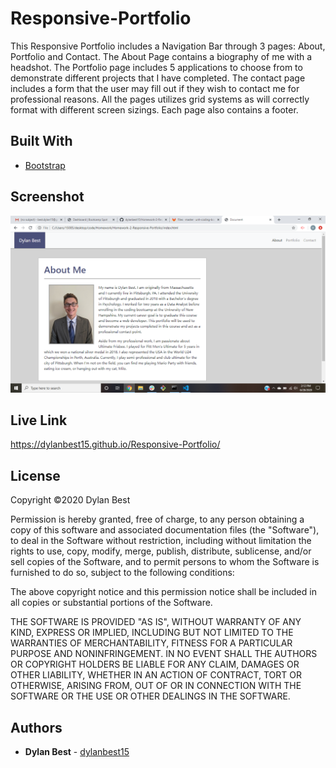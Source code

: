 # Responsive-Portfolio
This Responsive Portfolio includes a Navigation Bar through 3 pages: About, Portfolio and Contact. The About Page contains a biography of me with a headshot. The Portfolio page includes 5 applications to choose from to demonstrate different projects that I have completed. The contact page includes a form that the user may fill out if they wish to contact me for professional reasons. All the pages utilizes grid systems as will correctly format with different screen sizings. Each page also contains a footer.

## Built With
- <a href="https://getbootstrap.com/">Bootstrap</a>

## Screenshot
![Responsive Portfolio](screenshot-hw2.png)

## Live Link
https://dylanbest15.github.io/Responsive-Portfolio/

## License
Copyright ©2020 Dylan Best

Permission is hereby granted, free of charge, to any person obtaining a copy of this software and associated documentation files (the "Software"), to deal in the Software without restriction, including without limitation the rights to use, copy, modify, merge, publish, distribute, sublicense, and/or sell copies of the Software, and to permit persons to whom the Software is furnished to do so, subject to the following conditions:

The above copyright notice and this permission notice shall be included in all copies or substantial portions of the Software.

THE SOFTWARE IS PROVIDED "AS IS", WITHOUT WARRANTY OF ANY KIND, EXPRESS OR IMPLIED, INCLUDING BUT NOT LIMITED TO THE WARRANTIES OF MERCHANTABILITY, FITNESS FOR A PARTICULAR PURPOSE AND NONINFRINGEMENT. IN NO EVENT SHALL THE AUTHORS OR COPYRIGHT HOLDERS BE LIABLE FOR ANY CLAIM, DAMAGES OR OTHER LIABILITY, WHETHER IN AN ACTION OF CONTRACT, TORT OR OTHERWISE, ARISING FROM, OUT OF OR IN CONNECTION WITH THE SOFTWARE OR THE USE OR OTHER DEALINGS IN THE SOFTWARE.

## Authors
- **Dylan Best** - [dylanbest15](https://github.com/dylanbest15)